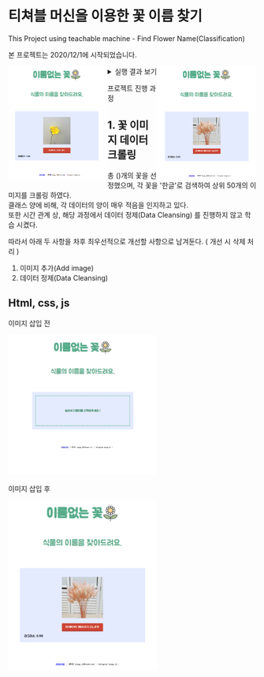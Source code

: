 # 티쳐블 머신을 이용한 꽃 이름 찾기    

This Project using teachable machine - Find Flower Name(Classification)

본 프로젝트는 2020/12/1에 시작되었습니다.

<img style="float: left;"  src="readme_img/Freesia.PNG" width="40%" height="40%"/>   
<img style="float: right;" src="readme_img/Lagrass.PNG" width="40%" height="40%"/> 

<details>
<summary> 실행 결과 보기 </summary>    

</details>    


프로젝트 진행 과정

## 1. 꽃 이미지 데이터 크롤링

총 ()개의 꽃을 선정했으며, 각 꽃을 '한글'로 검색하여 상위 50개의 이미지를 크롤링 하였다.   
클래스 양에 비해, 각 데이터의 양이 매우 적음을 인지하고 있다.    
또한 시간 관계 상, 해당 과정에서 데이터 정제(Data Cleansing) 를 진행하지 않고 학습 시켰다.    

따라서 아래 두 사항을 차후 최우선적으로 개선할 사항으로 남겨둔다. ( 개선 시 삭제 처리 )    
1. 이미지 추가(Add image)    
2. 데이터 정제(Data Cleansing) 

## Html, css, js

이미지 삽입 전    

<img src="readme_img/not_input.JPG" width="60%" height="60%" />     

이미지 삽입 후    

<img src="readme_img/Lagrass.PNG" width="60%" height="60%" />  
